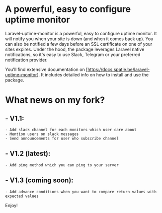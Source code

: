 # A powerful, easy to configure uptime monitor

Laravel-uptime-monitor is a powerful, easy to configure uptime monitor. It will notify you when your site is down (and when it comes back up). You can also be notified a few days before an SSL certificate on one of your sites expires. Under the hood, the package leverages Laravel native notifications, so it's easy to use Slack, Telegram or your preferred notification provider.

You'll find extensive documentation on [https://docs.spatie.be/laravel-uptime-monitor]. It includes detailed info on how to install and use the package.

# What news on my fork?

## - V1.1:
    - Add slack channel for each monitors which user care about
    - Mention users on slack messages
    - Send announcements for user who subscribe channel
    
## - V1.2 (latest):
    - Add ping method which you can ping to your server

## - V1.3 (coming soon):
    - Add advance conditions when you want to compare return values with expected values
    
Enjoy!
